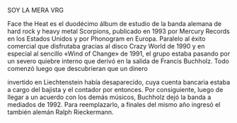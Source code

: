 SOY LA MERA VRG 

Face the Heat es el duodécimo álbum de estudio de la banda alemana de 
hard rock y heavy metal Scorpions, publicado en 1993 por Mercury Records en los Estados Unidos y por Phonogram en Europa. Paralelo al 
éxito comercial que disfrutaba gracias al disco Crazy World de 1990 y 
en especial al sencillo «Wind of Change» de 1991, el grupo estaba 
pasando por un severo quiebre interno que derivó en la salida de 
Francis Buchholz. Todo comenzó luego que descubrieran que un dinero 

invertido en Liechtenstein había desaparecido, cuya cuenta bancaria 
estaba a cargo del bajista y el contador por entonces. Por 
consiguiente, luego de llegar a un acuerdo con los demás músicos, 
Buchholz dejó la banda a mediados de 1992. Para reemplazarlo, a finales
 del mismo año ingresó el también alemán Ralph Rieckermann.